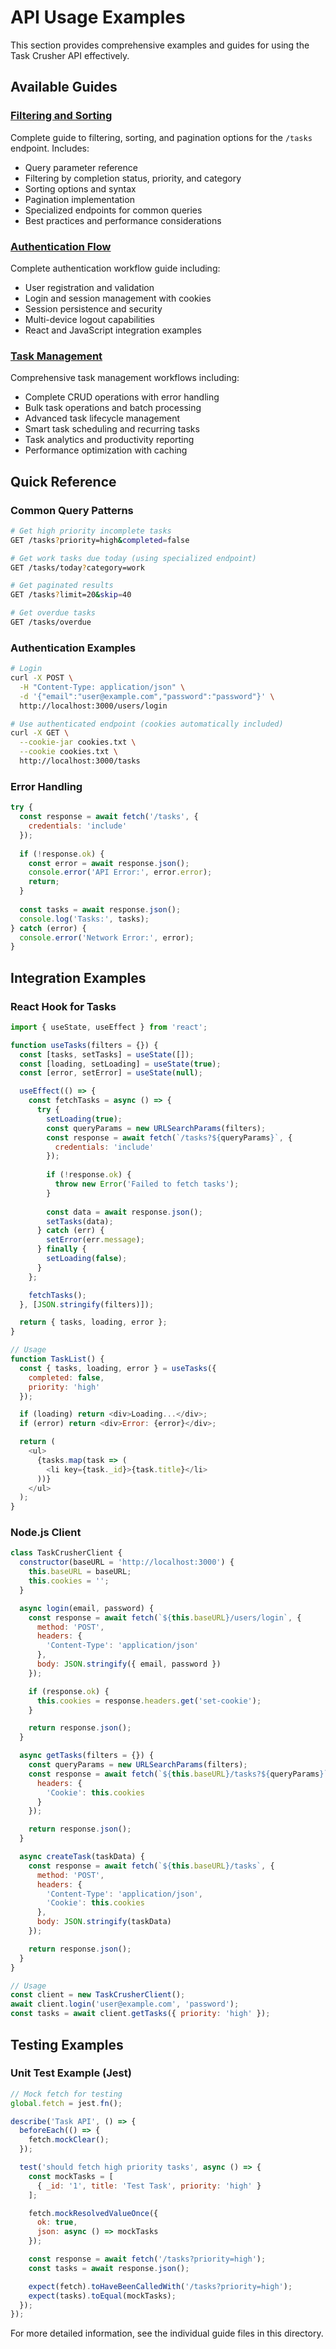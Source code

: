 # API Usage Examples

This section provides comprehensive examples and guides for using the Task Crusher API effectively.

## Available Guides

### [Filtering and Sorting](./filtering-sorting.md)
Complete guide to filtering, sorting, and pagination options for the `/tasks` endpoint. Includes:
- Query parameter reference
- Filtering by completion status, priority, and category
- Sorting options and syntax
- Pagination implementation
- Specialized endpoints for common queries
- Best practices and performance considerations

### [Authentication Flow](./authentication-flow.md)
Complete authentication workflow guide including:
- User registration and validation
- Login and session management with cookies
- Session persistence and security
- Multi-device logout capabilities
- React and JavaScript integration examples

### [Task Management](./task-management.md)
Comprehensive task management workflows including:
- Complete CRUD operations with error handling
- Bulk task operations and batch processing
- Advanced task lifecycle management
- Smart task scheduling and recurring tasks
- Task analytics and productivity reporting
- Performance optimization with caching

## Quick Reference

### Common Query Patterns

```bash
# Get high priority incomplete tasks
GET /tasks?priority=high&completed=false

# Get work tasks due today (using specialized endpoint)
GET /tasks/today?category=work

# Get paginated results
GET /tasks?limit=20&skip=40

# Get overdue tasks
GET /tasks/overdue
```

### Authentication Examples

```bash
# Login
curl -X POST \
  -H "Content-Type: application/json" \
  -d '{"email":"user@example.com","password":"password"}' \
  http://localhost:3000/users/login

# Use authenticated endpoint (cookies automatically included)
curl -X GET \
  --cookie-jar cookies.txt \
  --cookie cookies.txt \
  http://localhost:3000/tasks
```

### Error Handling

```javascript
try {
  const response = await fetch('/tasks', {
    credentials: 'include'
  });
  
  if (!response.ok) {
    const error = await response.json();
    console.error('API Error:', error.error);
    return;
  }
  
  const tasks = await response.json();
  console.log('Tasks:', tasks);
} catch (error) {
  console.error('Network Error:', error);
}
```

## Integration Examples

### React Hook for Tasks

```javascript
import { useState, useEffect } from 'react';

function useTasks(filters = {}) {
  const [tasks, setTasks] = useState([]);
  const [loading, setLoading] = useState(true);
  const [error, setError] = useState(null);

  useEffect(() => {
    const fetchTasks = async () => {
      try {
        setLoading(true);
        const queryParams = new URLSearchParams(filters);
        const response = await fetch(`/tasks?${queryParams}`, {
          credentials: 'include'
        });
        
        if (!response.ok) {
          throw new Error('Failed to fetch tasks');
        }
        
        const data = await response.json();
        setTasks(data);
      } catch (err) {
        setError(err.message);
      } finally {
        setLoading(false);
      }
    };

    fetchTasks();
  }, [JSON.stringify(filters)]);

  return { tasks, loading, error };
}

// Usage
function TaskList() {
  const { tasks, loading, error } = useTasks({
    completed: false,
    priority: 'high'
  });

  if (loading) return <div>Loading...</div>;
  if (error) return <div>Error: {error}</div>;

  return (
    <ul>
      {tasks.map(task => (
        <li key={task._id}>{task.title}</li>
      ))}
    </ul>
  );
}
```

### Node.js Client

```javascript
class TaskCrusherClient {
  constructor(baseURL = 'http://localhost:3000') {
    this.baseURL = baseURL;
    this.cookies = '';
  }

  async login(email, password) {
    const response = await fetch(`${this.baseURL}/users/login`, {
      method: 'POST',
      headers: {
        'Content-Type': 'application/json'
      },
      body: JSON.stringify({ email, password })
    });

    if (response.ok) {
      this.cookies = response.headers.get('set-cookie');
    }

    return response.json();
  }

  async getTasks(filters = {}) {
    const queryParams = new URLSearchParams(filters);
    const response = await fetch(`${this.baseURL}/tasks?${queryParams}`, {
      headers: {
        'Cookie': this.cookies
      }
    });

    return response.json();
  }

  async createTask(taskData) {
    const response = await fetch(`${this.baseURL}/tasks`, {
      method: 'POST',
      headers: {
        'Content-Type': 'application/json',
        'Cookie': this.cookies
      },
      body: JSON.stringify(taskData)
    });

    return response.json();
  }
}

// Usage
const client = new TaskCrusherClient();
await client.login('user@example.com', 'password');
const tasks = await client.getTasks({ priority: 'high' });
```

## Testing Examples

### Unit Test Example (Jest)

```javascript
// Mock fetch for testing
global.fetch = jest.fn();

describe('Task API', () => {
  beforeEach(() => {
    fetch.mockClear();
  });

  test('should fetch high priority tasks', async () => {
    const mockTasks = [
      { _id: '1', title: 'Test Task', priority: 'high' }
    ];

    fetch.mockResolvedValueOnce({
      ok: true,
      json: async () => mockTasks
    });

    const response = await fetch('/tasks?priority=high');
    const tasks = await response.json();

    expect(fetch).toHaveBeenCalledWith('/tasks?priority=high');
    expect(tasks).toEqual(mockTasks);
  });
});
```

For more detailed information, see the individual guide files in this directory.